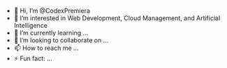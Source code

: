 - 👋 Hi, I’m @CodexPremiera
- 👀 I’m interested in Web Development, Cloud Management, and Artificial Intelligence
- 🌱 I’m currently learning ...
- 💞️ I’m looking to collaborate on ...
- 📫 How to reach me ...
- ⚡ Fun fact: ...

<!---
CodexPremiera/CodexPremiera is a ✨ special ✨ repository because its `README.md` (this file) appears on your GitHub profile.
You can click the Preview link to take a look at your changes.
--->
